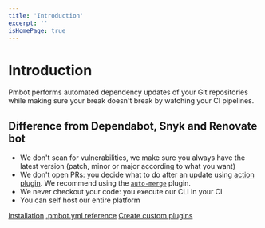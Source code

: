 ```yaml
---
title: 'Introduction'
excerpt: ''
isHomePage: true
---
```


# Introduction

Pmbot performs automated dependency updates of your Git repositories while making sure your break doesn't break by watching your CI pipelines.

## Difference from Dependabot, Snyk and Renovate bot

- We don't scan for vulnerabilities, we make sure you always have the latest version (patch, minor or major according to what you want)
- We don't open PRs: you decide what to do after an update using [action plugin](https://docs.pmbot.io/plugins/plugin-list#actions). We recommend using the [`auto-merge`](https://docs.pmbot.io/actions/auto-merge) plugin.
- We never checkout your code: you execute our CLI in your CI
- You can self host our entire platform

<div class="links-block">

[Installation](/core/installation)
[.pmbot.yml reference](/pmbot-yml/pmbot-yml)
[Create custom plugins](/plugins/custom-plugin)

</div>
